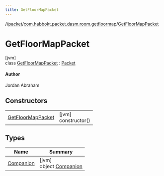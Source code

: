 ```yaml
---
title: GetFloorMapPacket
---
```

//[packet](../../../index.html)/[com.habbokt.packet.dasm.room.getfloormap](../index.html)/[GetFloorMapPacket](index.html)



# GetFloorMapPacket



[jvm]\
class [GetFloorMapPacket](index.html) : [Packet](../../../../api/api/com.habbokt.api.packet/-packet/index.html)

#### Author



Jordan Abraham



## Constructors


| | |
|---|---|
| [GetFloorMapPacket](-get-floor-map-packet.html) | [jvm]<br>constructor() |


## Types


| Name | Summary |
|---|---|
| [Companion](-companion/index.html) | [jvm]<br>object [Companion](-companion/index.html) |

